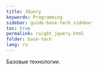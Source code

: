 ```yaml
---
title: JQuery
keywords: Programming
sidebar: guide-base-tech_sidebar
toc: true
permalink: ru/gbt_jquery.html
folder: base-tech
lang: ru
---
```


Базовые технологии.